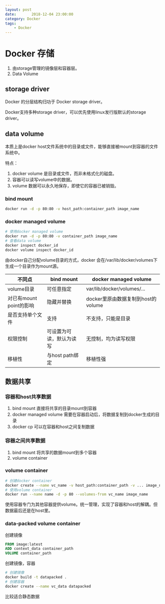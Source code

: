 ```yaml
---
layout: post
date:       2018-12-04 23:00:00
category: Docker
tags:
    - Docker
---
```


# Docker 存储

1. 由storage管理的镜像层和容器层。
2. Data Volume



## storage driver

Docker 的分层结构归功于 Docker storage driver。

Docker支持多种storage driver，可以优先使用linux发行版默认的storage driver。



## data volume

本质上是docker host文件系统中的目录或文件，能够直接被mount到容器的文件系统中。

特点：

1. docker volume 是目录或文件，而非未格式化的磁盘。
2. 容器可以读写volume中的数据。
3. volume 数据可以永久地保存，即使它的容器已被销毁。



### bind mount

```bash
docker run -d -p 80:80 -v host_path:container_path image_name
```

### docker managed volume

```bash
# 使用docker managed volume
docker run -d -p 80:80 -v container_path image_name
# 查看data volume
docker inspect docker_id
docker volume inspect docker_id
```

由docker自己分配volume目录的方式，docker 会在/var/lib/docker/volumes下生成一个目录作为mount源。

| 不同点                  | bind mount               | docker managed volume              |
| ----------------------- | ------------------------ | ---------------------------------- |
| volume目录              | 可任意指定               | var/lib/docker/volumes/...         |
| 对已有mount point的影响 | 隐藏并替换               | docker里原由数据复制到host的volume |
| 是否支持单个文件        | 支持                     | 不支持，只能是目录                 |
| 权限控制                | 可设置为可读，默认为读写 | 无控制，均为读写权限               |
| 移植性                  | 与host path绑定          | 移植性强                           |

## 数据共享

### 容器和host共享数据

1. bind mount 直接将共享的目录mount到容器
2. docker managed volume 需要在容器启动后，将数据复制到docker生成的目录
3. docker cp 可以在容器和host之间复制数据

### 容器之间共享数据

1. bind mount 将共享的数据mount到多个容器
2. volume container

### volume container

```bash
# 创建docker container
docker create --name vc_name -v host_path:container_path -v ... image_name
# 使用volume container
docker run --name name -d -p 80 --volumes-from vc_name image_name
```

使用容器专门为其他容器提供volume。统一管理，实现了容器和host的解耦。但数据最后还是在host里。

### data-packed volume container

创建镜像

```dockerfile
FROM image:latest
ADD context_data container_path
VOLUME container_path
```

创建镜像，容器

```bash
# 创建镜像
docker build -t datapacked .
# 创建容器
docker create --name vc_data datapacked
```

比较适合静态数据